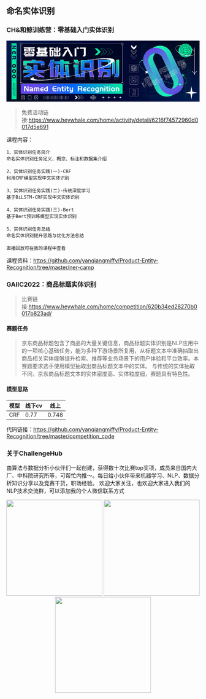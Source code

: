 ## 命名实体识别

### CH&和鲸训练营：零基础入门实体识别
![](ner-camp/images/零基础入门实体识别.jpeg)
> 免费活动链接:https://www.heywhale.com/home/activity/detail/6216f74572960d0017d5e691

课程内容：
```text
1、实体识别任务简介
命名实体识别任务定义、概念、标注和数据集介绍

2、实体识别任务实践(一)-CRF
利用CRF模型实现中文实体识别

3、实体识别任务实践(二)-传统深度学习
基于BiLSTM-CRF实现中文实体识别

4、实体识别任务实践(三)-Bert
基于Bert预训练模型实现实体识别

5、实体识别任务总结
命名实体识别提升思路与优化方法总结

直播回放可在我的课程中查看
```
课程资料：https://github.com/yanqiangmiffy/Product-Entity-Recognition/tree/master/ner-camp

### GAIIC2022：商品标题实体识别
> 比赛链接:https://www.heywhale.com/home/competition/620b34ed28270b0017b823ad/
#### 赛题任务
>京东商品标题包含了商品的大量关键信息，商品标题实体识别是NLP应用中的一项核心基础任务，能为多种下游场景所复用，从标题文本中准确抽取出商品相关实体能够提升检索、推荐等业务场景下的用户体验和平台效率。本赛题要求选手使用模型抽取出商品标题文本中的实体。
与传统的实体抽取不同，京东商品标题文本的实体密度高、实体粒度细，赛题具有特色性。

#### 模型思路
| 模型  | 线下cv | 线上    |
|-----|------|-------|
| CRF | 0.77 | 0.748 |

代码链接：https://github.com/yanqiangmiffy/Product-Entity-Recognition/tree/master/competition_code

### 关于ChallengeHub

由算法与数据分析小伙伴们一起创建，获得数十次比赛top奖项，成员来自国内大厂、中科院研究所等，可帮忙内推～。每日给小伙伴带来机器学习、NLP、数据分析知识分享以及竞赛干货，职场经验。
欢迎大家关注，也欢迎大家进入我们的NLP技术交流群，可以添加我的个人微信联系方式

[//]: # (<center>)

[//]: # ()
[//]: # (<div align=center><img src="https://upload-images.jianshu.io/upload_images/1531909-65ebd2ef62c9e6e9.jpg?imageMogr2/auto-orient/strip|imageView2/2/w/258/format/webp" width = "250" height = "250" alt=""></div>)

[//]: # (<div align=center><img src="https://upload-images.jianshu.io/upload_images/1531909-44edd2186dc0fded.jpg?imageMogr2/auto-orient/strip|imageView2/2/w/258/format/webp" width = "250" height = "250" alt=""></div>)

[//]: # (<div align=center><img src="https://upload-images.jianshu.io/upload_images/1531909-304612a040994c43.jpg?imageMogr2/auto-orient/strip|imageView2/2/w/258/format/webp" width = "250" height = "250" alt=""></div>)

[//]: # (</center>)

<center class="half">
<img src="https://upload-images.jianshu.io/upload_images/1531909-65ebd2ef62c9e6e9.jpg?imageMogr2/auto-orient/strip|imageView2/2/w/258/format/webp" width = "250" height = "250"/>
<img src="https://upload-images.jianshu.io/upload_images/1531909-44edd2186dc0fded.jpg?imageMogr2/auto-orient/strip|imageView2/2/w/258/format/webp" width = "250" height = "250"/>
<img src="https://upload-images.jianshu.io/upload_images/1531909-304612a040994c43.jpg?imageMogr2/auto-orient/strip|imageView2/2/w/258/format/webp" width = "250" height = "250"/> 
</center>
